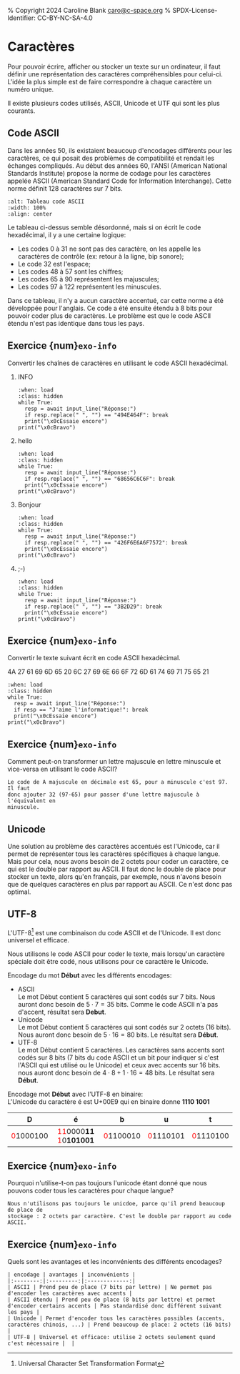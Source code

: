 % Copyright 2024 Caroline Blank <caro@c-space.org>
% SPDX-License-Identifier: CC-BY-NC-SA-4.0

# Caractères


Pour pouvoir écrire, afficher ou stocker un texte sur un ordinateur, il faut
définir une représentation des caractères compréhensibles pour celui-ci. L'idée
la plus simple est de faire correspondre à chaque caractère un numéro unique.

Il existe plusieurs codes utilisés, ASCII, Unicode et UTF qui sont les plus
courants.

## Code ASCII

Dans les années 50, ils existaient beaucoup d'encodages différents pour les
caractères, ce qui posait des problèmes de compatibilité et rendait les échanges
compliqués. Au début des années 60, l'ANSI (American National Standards
Institute) propose la norme de codage pour les caractères appelée ASCII
(American Standard Code for Information Interchange). Cette norme définit 128
caractères sur 7 bits.

```{figure} images/ascii.png
:alt: Tableau code ASCII
:width: 100%
:align: center
```

Le tableau ci-dessus semble désordonné, mais si on écrit le code hexadécimal, il
y a une certaine logique:
- Les codes 0 à 31 ne sont pas des caractère, on les appelle les caractères de
contrôle (ex: retour à la ligne, bip sonore);
- Le code 32 est l'espace;
- Les codes 48 à 57 sont les chiffres;
- Les codes 65 à 90 représentent les majuscules;
- Les codes 97 à 122 représentent les minuscules.

Dans ce tableau, il n'y a aucun caractère accentué, car cette norme a été
développée pour l'anglais. Ce code a été ensuite étendu à 8 bits pour pouvoir
coder plus de caractères. Le problème est que le code ASCII étendu n'est pas
identique dans tous les pays.

## Exercice {num}`exo-info`

Convertir les chaînes de caractères en utilisant le code ASCII hexadécimal.
1. INFO

    ```{exec} python
    :when: load
    :class: hidden
    while True:
      resp = await input_line("Réponse:")
      if resp.replace(" ", "") == "494E464F": break
      print("\x0cEssaie encore")
    print("\x0cBravo")
    ```

2. hello

    ```{exec} python
    :when: load
    :class: hidden
    while True:
      resp = await input_line("Réponse:")
      if resp.replace(" ", "") == "68656C6C6F": break
      print("\x0cEssaie encore")
    print("\x0cBravo")
    ```

3. Bonjour

    ```{exec} python
    :when: load
    :class: hidden
    while True:
      resp = await input_line("Réponse:")
      if resp.replace(" ", "") == "426F6E6A6F7572": break
      print("\x0cEssaie encore")
    print("\x0cBravo")
    ```

4. ;-)

    ```{exec} python
    :when: load
    :class: hidden
    while True:
      resp = await input_line("Réponse:")
      if resp.replace(" ", "") == "3B2D29": break
      print("\x0cEssaie encore")
    print("\x0cBravo")
    ```

## Exercice {num}`exo-info`

Convertir le texte suivant écrit en code ASCII hexadécimal.

4A 27 61 69 6D 65 20 6C 27 69 6E 66 6F 72 6D 61 74 69 71 75 65 21

```{exec} python
:when: load
:class: hidden
while True:
  resp = await input_line("Réponse:")
  if resp == "J'aime l'informatique!": break
  print("\x0cEssaie encore")
print("\x0cBravo")
```

## Exercice {num}`exo-info`

Comment peut-on transformer un lettre majuscule en lettre minuscule et
vice-versa en utilisant le code ASCII?

```{solution}
Le code de A majuscule en décimale est 65, pour a minuscule c'est 97. Il faut
donc ajouter 32 (97-65) pour passer d'une lettre majuscule à l'équivalent en
minuscule.
```


## Unicode

Une solution au problème des caractères accentués est l'Unicode, car il permet
de représenter tous les caractères spécifiques à chaque langue. Mais pour cela,
nous avons besoin de 2 octets pour coder un caractère, ce qui est le double par
rapport au ASCII. Il faut donc le double de place pour stocker un texte, alors
qu'en français, par exemple, nous n'avons besoin que de quelques caractères en
plus par rapport au ASCII. Ce n'est donc pas optimal.

## UTF-8

L'UTF-8[^sn1] est une combinaison du code ASCII et de l'Unicode. Il est donc
universel et efficace.
[^sn1]: Universal Character Set Transformation Format

Nous utilisons le code ASCII pour coder le texte, mais lorsqu'un caractère
spéciale doit être codé, nous utilisons pour ce caractère le Unicode.

Encodage du mot **Début** avec les différents encodages:
- ASCII\
 Le mot Début contient 5 caractères qui sont codés sur 7 bits. Nous auront donc
 besoin de $5 \cdot 7 = 35$ bits. Comme le code ASCII n'a pas d'accent,
 résultat sera **Debut**.
- Unicode\
 Le mot Début contient 5 caractères qui sont codés sur 2 octets (16 bits). Nous
 auront donc besoin de $5 \cdot 16 = 80$ bits. Le résultat sera **Début**.
- UTF-8\
 Le mot Début contient 5 caractères. Les caractères sans accents sont codés sur
 8 bits (7 bits du code ASCII et un bit pour indiquer si c'est l'ASCII qui est
 utilisé ou le Unicode) et ceux avec accents sur 16 bits. nous auront donc
 besoin de $4 \cdot 8 + 1 \cdot 16 = 48$ bits. Le résultat sera **Début**.

Encodage mot **Début** avec l'UTF-8 en binaire:\
L'Unicode du caractère é est U+00E9 qui en binaire donne **1110 1001**

| D    | é    | b    | u    | t    |
|:----:|:----:|:----:|:----:|:----:|
|<span style="color:red">0</span>1000100| <span style="color:red">11</span>0000**11** <span style="color:red">1</span>0**101001**| <span style="color:red">0</span>1100010| <span style="color:red">0</span>1110101| <span style="color:red">0</span>1110100|


## Exercice {num}`exo-info`

Pourquoi n'utilise-t-on pas toujours l'unicode étant donné que nous pouvons
coder tous les caractères pour chaque langue?

```{solution}
Nous n'utilisons pas toujours le unicdoe, parce qu'il prend beaucoup de place de
stockage : 2 octets par caractère. C'est le double par rapport au code ASCII.
```

## Exercice {num}`exo-info`

Quels sont les avantages et les inconvénients des différents encodages?

```{solution}
| encodage | avantages | inconvénients |
|:--------:|:---------:|:-------------:|
| ASCII | Prend peu de place (7 bits par lettre) | Ne permet pas d'encoder les caractères avec accents |
| ASCII étendu | Prend peu de place (8 bits par lettre) et permet d'encoder certains accents | Pas standardisé donc différent suivant les pays |
| Unicode | Permet d'encoder tous les caractères possibles (accents, caractères chinois, ...) | Prend beaucoup de place: 2 octets (16 bits) |
| UTF-8 | Universel et efficace: utilise 2 octets seulement quand c'est nécessaire |  |
```
